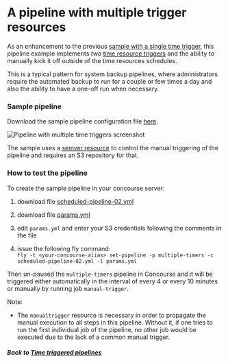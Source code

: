 # A pipeline with multiple trigger resources

As an enhancement to the previous [sample with a single time trigger](../01-single-time-trigger), this pipeline example implements _two_ [time resource triggers](https://github.com/concourse/time-resource) and the ability to manually kick it off outside of the time resources schedules.

This is a typical pattern for system backup pipelines, where administrators
require the automated backup to run for a couple or few times a day and also  the ability to have a one-off run when necessary.

### Sample pipeline
Download the sample pipeline configuration file  [here](scheduled-pipeline-02.yml).  

![Pipeline with multiple time triggers screenshot](https://raw.githubusercontent.com/lsilvapvt/misc-support-files/master/docs/images/time-trigger-02.png)

The sample uses a [semver resource](https://github.com/concourse/semver-resource) to control the manual triggering of the pipeline and requires an S3 repository for that.


### How to test the pipeline

To create the sample pipeline in your concourse server:

1. download file [scheduled-pipeline-02.yml](scheduled-pipeline-02.yml)

1. download file [params.yml](params.yml)

1. edit `params.yml` and enter your S3 credentials following the comments in the file

1. issue the following fly command:   
`fly -t <your-concourse-alias> set-pipeline -p multiple-timers -c scheduled-pipeline-02.yml -l params.yml`

Then un-paused the `multiple-timers` pipeline in Concourse and it will be triggered either automatically in the interval of every 4 or every 10 minutes or manually by running job `manual-trigger`.


Note:

- The `manualtrigger` resource is necessary in order to propagate the manual execution to all steps in this pipeline. Without it, if one tries to run the first individual job of the pipeline, no other job would be executed due to the lack of a common manual trigger.


##### Back to [Time triggered pipelines](..)
